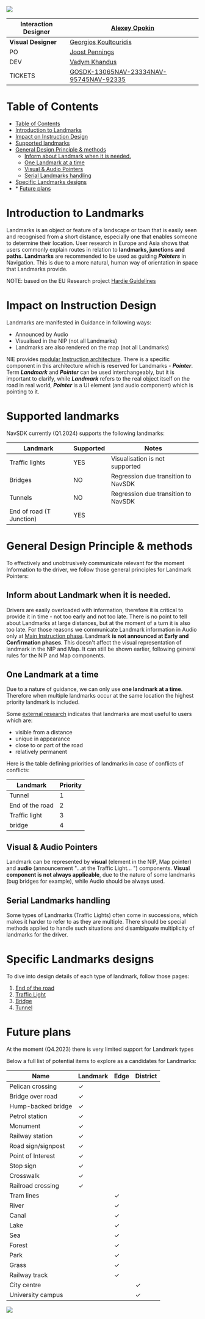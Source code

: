 ![](images/157686367.png)


| **Interaction Designer** | [Alexey Opokin](https://tomtom.atlassian.net/wiki/people/70121:e8cb7861-9079-4b92-b96d-bfe8cd882680?ref=confluence) |
|---|---|
| **Visual Designer** | [Georgios Koultouridis](https://tomtom.atlassian.net/wiki/people/5be2fd44649a737c2342afbe?ref=confluence) |
| PO | [Joost Pennings](https://tomtom.atlassian.net/wiki/people/712020:a6d50cb1-97be-4a9a-a279-3fbb3e2e1799?ref=confluence) |
| DEV | [Vadym Khandus](https://tomtom.atlassian.net/wiki/people/712020:2b00ecb1-a543-4410-818c-575056da8b84?ref=confluence) |
| TICKETS | [GOSDK\-13065](https://jira.tomtomgroup.com/browse/GOSDK-13065)[NAV\-23334](https://jira.tomtomgroup.com/browse/NAV-23334)[NAV\-95745](https://jira.tomtomgroup.com/browse/NAV-95745)[NAV\-92335](https://jira.tomtomgroup.com/browse/NAV-92335) |

  

Table of Contents
=================


*   [Table of Contents](#Landmarks-TableofContents)
*   [Introduction to Landmarks](#Landmarks-IntroductiontoLandmarks)
*   [Impact on Instruction Design](#Landmarks-ImpactonInstructionDesign)
*   [Supported landmarks](#Landmarks-Supportedlandmarks)
*   [General Design Principle &amp; methods](#Landmarks-GeneralDesignPrinciple&amp;methods)
    *   [Inform about Landmark when it is needed.](#Landmarks-InformaboutLandmarkwhenitisneeded.)
    *   [One Landmark at a time](#Landmarks-OneLandmarkatatime)
    *   [Visual &amp; Audio Pointers](#Landmarks-Visual&amp;AudioPointers)
    *   [Serial Landmarks handling](#Landmarks-SerialLandmarkshandling)
*   [Specific Landmarks designs](#Landmarks-SpecificLandmarksdesigns)
*   [](#Landmarks-)
[](#Landmarks-)*   [](#Landmarks-)[Future plans](#Landmarks-Futureplans)

  

**Introduction to Landmarks**
=============================

Landmarks is an object or feature of a landscape or town that is easily seen and recognised from a short distance, especially one that enables someone to determine their location. User research in Europe and Asia shows that users commonly explain routes in relation to **landmarks, junctions and paths.** **Landmarks** are recommended to be used as guiding _**Pointers**_ in Navigation. This is due to a more natural, human way of orientation in space that Landmarks provide.

NOTE: based on the EU Research project [Hardie Guidelines](https://tomtom.atlassian.net/wiki/pages/viewpage.action?pageId=87302106&amp;navigatingVersions=true)

**Impact on Instruction Design**
================================

Landmarks are manifested in Guidance in following ways:

*   Announced by Audio
*   Visualised in the NIP (not all Landmarks)
*   Landmarks are also rendered on the map (not all Landmarks)

NIE provides [modular Instruction architecture](https://tomtom.atlassian.net/wiki/pages/viewpage.action?pageId=157680070). There is a specific component in this architecture which is reserved for Landmarks - _**Pointer**_. Term _**Landmark**_ and _**Pointer**_ can be used interchangeably, but it is important to clarify, while _**Landmark**_ refers to the real object itself on the road in real world, _**Pointer**_ is a UI element (and audio component) which is pointing to it. 

  

  

**Supported landmarks**
=======================

NavSDK currently (Q1.2024) supports the following landmarks:

| Landmark | Supported | Notes |
|---|---|---|
| Traffic lights | YES | Visualisation is not supported |
| Bridges | NO | Regression due transition to NavSDK |
| Tunnels | NO | Regression due transition to NavSDK |
| End of road (T Junction) | YES |  |

  

  

**General Design Principle &amp; methods**
======================================

To effectively and unobtrusively communicate relevant for the moment Information to the driver, we follow those general principles for Landmark Pointers:

  

Inform about Landmark when it is needed.
----------------------------------------

Drivers are easily overloaded with information, therefore it is critical to provide it in time - not too early and not too late. There is no point to tell about Landmarks at large distances, but at the moment of a turn it is also too late. For those reasons we communicate Landmark information in Audio only at [Main Instruction phase](https://tomtom.atlassian.net/wiki/display/FlaminGO/NIE_004+-+Instruction+Triggering+Logic). Landmark **is not announced at Early and Confirmation phases**. This doesn't affect the visual representation of landmark in the NIP and Map. It can still be shown earlier, following general rules for the NIP and Map components.

  

One Landmark at a time
----------------------

Due to a nature of guidance, we can only use **one landmark at a time**. Therefore when multiple landmarks occur at the same location the highest priority landmark is included.

Some [external research](https://tomtom.atlassian.net/wiki/download/attachments/87294859/Burnett%2C%20G.E.%20%282000%29%20³Turn%20right%20at%20the%20traffic%20lights².pdf?version=1&amp;modificationDate=1519041512000&amp;api=v2) indicates that landmarks are most useful to users which are:

*   visible from a distance
*   unique in appearance
*   close to or part of the road
*   relatively permanent

Here is the table defining priorities of landmarks in case of conflicts of conflicts:

| Landmark | Priority |
|---|---|
| Tunnel | 1 |
| End of the road | 2 |
| Traffic light | 3 |
| bridge | 4 |

  

Visual &amp; Audio Pointers
-----------------------

Landmark can be represented by **visual** (element in the NIP, Map pointer) and **audio** (announcement "...at the Traffic Light... ") components. **Visual component is not always applicable**, due to the nature of some landmarks (bug bridges for example), while Audio should be always used.

  

Serial Landmarks handling
-------------------------

Some types of Landmarks (Traffic Lights) often come in successions, which makes it harder to refer to as they are multiple. There should be special methods applied to handle such situations and disambiguate multiplicity of landmarks for the driver.

  

  

  

  

**Specific Landmarks designs**
==============================

To dive into design details of each type of landmark, follow those pages:

1.  [End of the road](https://tomtom.atlassian.net/wiki/display/FlaminGO/Landmark+-+End+of+the+Road)
2.  [Traffic Light](https://tomtom.atlassian.net/wiki/display/FlaminGO/Landmark+-+Traffic+Light)
3.  [Bridge](https://tomtom.atlassian.net/wiki/display/FlaminGO/Landmark+-+Bridges)
4.  [Tunnel](https://tomtom.atlassian.net/wiki/display/FlaminGO/Landmark+-+Tunnels)

  

**Future plans**
================

At the moment (Q4.2023) there is very limited support for Landmark types

Below a full list of potential items to explore as a candidates for Landmarks: 

| Name | Landmark | Edge | District |
|---|---|---|---|
| Pelican crossing | ✓ |  |  |
| Bridge over road | ✓ |  |  |
| Hump\-backed bridge | ✓ |  |  |
| Petrol station | ✓ |  |  |
| Monument | ✓ |  |  |
| Railway station | ✓ |  |  |
| Road sign/signpost | ✓ |  |  |
| Point of Interest | ✓ |  |  |
| Stop sign | ✓ |  |  |
| Crosswalk | ✓ |  |  |
| Railroad crossing | ✓ |  |  |
| Tram lines |  | ✓ |  |
| River |  | ✓ |  |
| Canal |  | ✓ |  |
| Lake |  | ✓ |  |
| Sea |  | ✓ |  |
| Forest |  | ✓ |  |
| Park |  | ✓ |  |
| Grass |  | ✓ |  |
| Railway track |  | ✓ |  |
| City centre |  |  | ✓ |
| University campus |  |  | ✓ |

  

  

  

![](attachments/157686285/157686313.png?height=200)